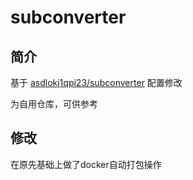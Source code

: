 # subconverter
## 简介
基于 [asdlokj1qpi23/subconverter]([https://github.com/asdlokj1qpi23/subconverter]) 配置修改

为自用仓库，可供参考

## 修改

在原先基础上做了docker自动打包操作
